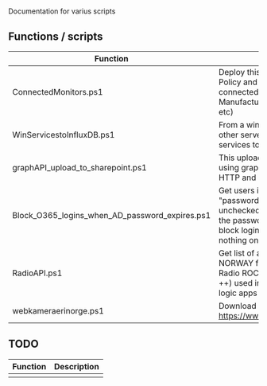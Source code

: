 # 
Documentation for varius scripts


## Functions / scripts 

|   Function  |  Description  |
| ------------- | ------------- |
| ConnectedMonitors.ps1  | Deploy this script with SCCM / Group Policy and create a report of connected monitors ( SerialNumber, Manufacturer,WeekOfManufacture etc)  |
| WinServicestoInfluxDB.ps1  | From a windows server that can reach other server, push status of windows services to influxDB |
| graphAPI_upload_to_sharepoint.ps1 | This upload file to SharePoint Online using graphAPI, this works 100% with HTTP and is cross platform on PS7 | 
| Block_O365_logins_when_AD_password_expires.ps1 | Get users in AD that have the "password never expires" checkbox unchecked, and then check if it has the password expired. If it is expired, block login on office365, if not, do nothing on-prem AD | 
| RadioAPI.ps1 | Get list of all currently played music in NORWAY from Bauer media group ( Radio ROCK / KISS / RADIO NORGE ++) used in Azure automation and logic apps |
| webkameraerinorge.ps1 | Download pictures from https://www.webkameraerinorge.com/| 




## TODO 

|   Function  |  Description  |
| ------------- | ------------- |
|  |   |

